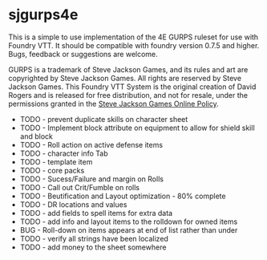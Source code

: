 # sjgurps4e

This is a simple to use implementation of the 4E GURPS ruleset for use with Foundry VTT. It should be compatible with foundry version 0.7.5 and higher.  Bugs, feedback or suggestions are welcome.

GURPS is a trademark of Steve Jackson Games, and its rules and art are copyrighted by Steve Jackson Games. All rights are reserved by Steve Jackson Games. This Foundry VTT System is the original creation of David Rogers and is released for free distribution, and not for resale, under the permissions granted in the <a href="http://www.sjgames.com/general/online_policy.html">Steve Jackson Games Online Policy</a>.

<ul>
<li>TODO - prevent duplicate skills on character sheet </li>
<li>TODO - Implement block attribute on equipment to allow for shield skill and block </li>
<li>TODO - Roll action on active defense items
<li>TODO - character info Tab </li>
<li>TODO - template item </li>
<li>TODO - core packs </li>
<li>TODO - Sucess/Failure and margin on Rolls</li>
<li>TODO - Call out Crit/Fumble on rolls</li>
<li>TODO - Beutification and Layout optimization - 80% complete</li>
<li>TODO - DR locations and values</li>
<li>TODO - add fields to spell items for extra data</li>
<li>TODO - add info and layout items to the rolldown for owned items</li>
<li>BUG - Roll-down on items appears at end of list rather than under </li>
<li>TODO - verify all strings have been localized</li>
<li>TODO - add money to the sheet somewhere </li>
</ul>


